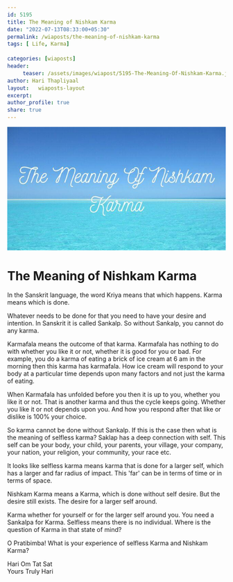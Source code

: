 ```yaml
--- 
id: 5195 
title: The Meaning of Nishkam Karma
date: "2022-07-13T08:33:00+05:30"
permalink: /wiaposts/the-meaning-of-nishkam-karma
tags: [ Life, Karma]    

categories: [wiaposts] 
header:
     teaser: /assets/images/wiapost/5195-The-Meaning-Of-Nishkam-Karma.jpg
author: Hari Thapliyaal 
layout:   wiaposts-layout
excerpt:  
author_profile: true 
share: true 
---
```


![The Meaning of Nishkam Karma](/assets/images/wiapost/5195-The-Meaning-Of-Nishkam-Karma.jpg)    
   
# The Meaning of Nishkam Karma   
   
In the Sanskrit language, the word Kriya means that which happens. Karma means which is done.    
    
Whatever needs to be done for that you need to have your desire and intention. In Sanskrit it is called Sankalp. So without Sankalp, you cannot do any karma.    
    
Karmafala means the outcome of that karma. Karmafala has nothing to do with whether you like it or not, whether it is good for you or bad. For example, you do a karma of eating a brick of ice cream at 6 am in the morning then this karma has karmafala. How ice cream will respond to your body at a particular time depends upon many factors and not just the karma of eating.    
    
When Karmafala has unfolded before you then it is up to you, whether you like it or not. That is another karma and thus the cycle keeps going. Whether you like it or not depends upon you. And how you respond after that like or dislike is 100% your choice.    
    
So karma cannot be done without Sankalp. If this is the case then what is the meaning of selfless karma? Saklap has a deep connection with self. This self can be your body, your child, your parents, your village, your company, your nation, your religion, your community, your race etc.    
    
It looks like selfless karma means karma that is done for a larger self, which has a larger and far radius of impact. This 'far' can be in terms of time or in terms of space.    
    
Nishkam Karma means a Karma, which is done without self desire. But the desire still exists. The desire for a larger self around.    
    
Karma whether for yourself or for the larger self around you. You need a Sankalpa for Karma. Selfless means there is no individual. Where is the question of Karma in that state of mind?    
    
O Pratibimba! What is your experience of selfless Karma and Nishkam Karma?    
    
Hari Om Tat Sat     
Yours Truly Hari    
